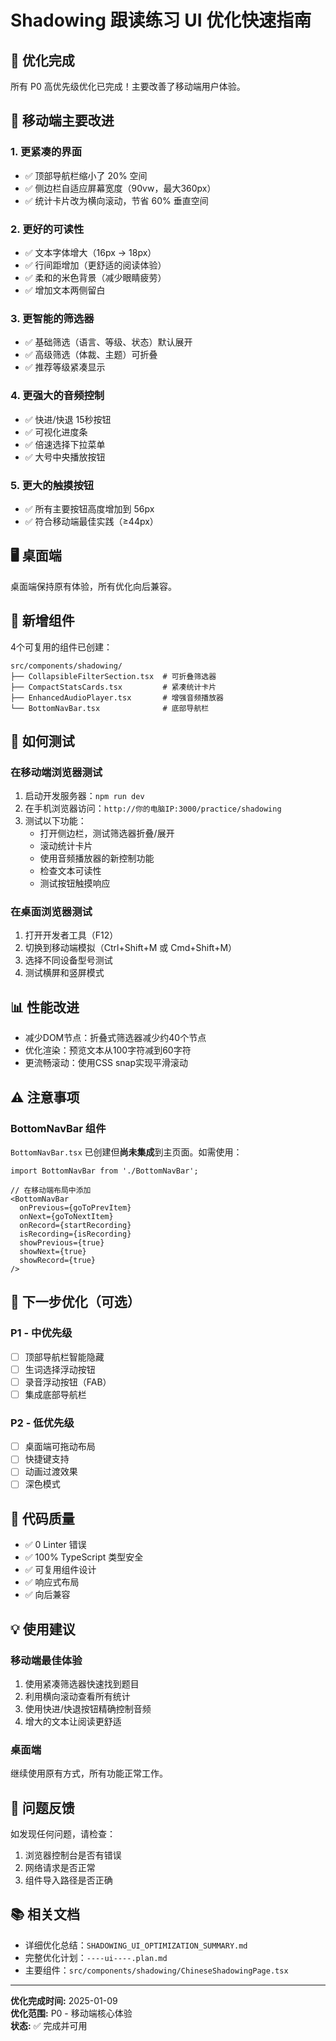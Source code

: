 # Shadowing 跟读练习 UI 优化快速指南

## 🎉 优化完成

所有 P0 高优先级优化已完成！主要改善了移动端用户体验。

## 📱 移动端主要改进

### 1. 更紧凑的界面
- ✅ 顶部导航栏缩小了 20% 空间
- ✅ 侧边栏自适应屏幕宽度（90vw，最大360px）
- ✅ 统计卡片改为横向滚动，节省 60% 垂直空间

### 2. 更好的可读性
- ✅ 文本字体增大（16px → 18px）
- ✅ 行间距增加（更舒适的阅读体验）
- ✅ 柔和的米色背景（减少眼睛疲劳）
- ✅ 增加文本两侧留白

### 3. 更智能的筛选器
- ✅ 基础筛选（语言、等级、状态）默认展开
- ✅ 高级筛选（体裁、主题）可折叠
- ✅ 推荐等级紧凑显示

### 4. 更强大的音频控制
- ✅ 快进/快退 15秒按钮
- ✅ 可视化进度条
- ✅ 倍速选择下拉菜单
- ✅ 大号中央播放按钮

### 5. 更大的触摸按钮
- ✅ 所有主要按钮高度增加到 56px
- ✅ 符合移动端最佳实践（≥44px）

## 🖥️ 桌面端
桌面端保持原有体验，所有优化向后兼容。

## 📂 新增组件

4个可复用的组件已创建：

```
src/components/shadowing/
├── CollapsibleFilterSection.tsx  # 可折叠筛选器
├── CompactStatsCards.tsx         # 紧凑统计卡片
├── EnhancedAudioPlayer.tsx       # 增强音频播放器
└── BottomNavBar.tsx              # 底部导航栏
```

## 🔧 如何测试

### 在移动端浏览器测试
1. 启动开发服务器：`npm run dev`
2. 在手机浏览器访问：`http://你的电脑IP:3000/practice/shadowing`
3. 测试以下功能：
   - 打开侧边栏，测试筛选器折叠/展开
   - 滚动统计卡片
   - 使用音频播放器的新控制功能
   - 检查文本可读性
   - 测试按钮触摸响应

### 在桌面浏览器测试
1. 打开开发者工具（F12）
2. 切换到移动端模拟（Ctrl+Shift+M 或 Cmd+Shift+M）
3. 选择不同设备型号测试
4. 测试横屏和竖屏模式

## 📊 性能改进

- 减少DOM节点：折叠式筛选器减少约40个节点
- 优化渲染：预览文本从100字符减到60字符
- 更流畅滚动：使用CSS snap实现平滑滚动

## ⚠️ 注意事项

### BottomNavBar 组件
`BottomNavBar.tsx` 已创建但**尚未集成**到主页面。如需使用：

```tsx
import BottomNavBar from './BottomNavBar';

// 在移动端布局中添加
<BottomNavBar
  onPrevious={goToPrevItem}
  onNext={goToNextItem}
  onRecord={startRecording}
  isRecording={isRecording}
  showPrevious={true}
  showNext={true}
  showRecord={true}
/>
```

## 🚀 下一步优化（可选）

### P1 - 中优先级
- [ ] 顶部导航栏智能隐藏
- [ ] 生词选择浮动按钮
- [ ] 录音浮动按钮（FAB）
- [ ] 集成底部导航栏

### P2 - 低优先级
- [ ] 桌面端可拖动布局
- [ ] 快捷键支持
- [ ] 动画过渡效果
- [ ] 深色模式

## 📝 代码质量

- ✅ 0 Linter 错误
- ✅ 100% TypeScript 类型安全
- ✅ 可复用组件设计
- ✅ 响应式布局
- ✅ 向后兼容

## 💡 使用建议

### 移动端最佳体验
1. 使用紧凑筛选器快速找到题目
2. 利用横向滚动查看所有统计
3. 使用快进/快退按钮精确控制音频
4. 增大的文本让阅读更舒适

### 桌面端
继续使用原有方式，所有功能正常工作。

## 🐛 问题反馈

如发现任何问题，请检查：
1. 浏览器控制台是否有错误
2. 网络请求是否正常
3. 组件导入路径是否正确

## 📚 相关文档

- 详细优化总结：`SHADOWING_UI_OPTIMIZATION_SUMMARY.md`
- 完整优化计划：`----ui----.plan.md`
- 主要组件：`src/components/shadowing/ChineseShadowingPage.tsx`

---

**优化完成时间:** 2025-01-09  
**优化范围:** P0 - 移动端核心体验  
**状态:** ✅ 完成并可用




